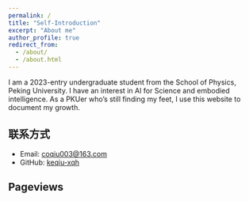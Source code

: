 ```yaml
---
permalink: /
title: "Self-Introduction"
excerpt: "About me"
author_profile: true
redirect_from: 
  - /about/
  - /about.html
---
```


I am a 2023-entry undergraduate student from the School of Physics, Peking University. I have an interest in AI for Science and embodied intelligence. As a PKUer who’s still finding my feet, I use this website to document my growth.

<h2>联系方式</h2>

- Email: [coqiu003@163.com](mailto:coqiu003@163.com)
- GitHub: [keqiu-xqh](https://github.com/keqiu-xqh)

<h2>Pageviews</h2>

<!-- 你可以去 https://mapmyvisitors.com/ 注册一个新的访问统计，获取新的脚本代码来替换这里 --> 

